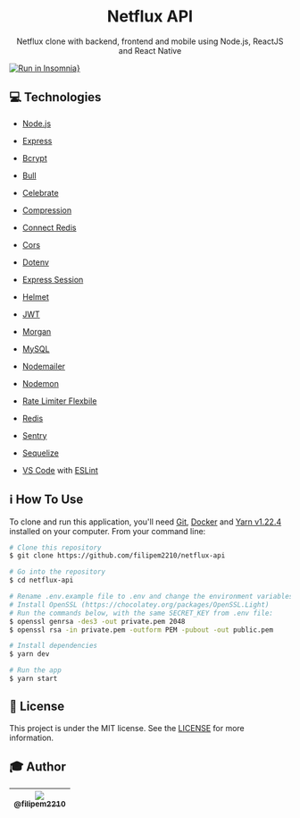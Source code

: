 <h1 align="center">Netflux API</h1>

<p align="center">Netflux clone with backend, frontend and mobile using Node.js, ReactJS and React Native</p>

[![Run in Insomnia}](https://insomnia.rest/images/run.svg)](https://insomnia.rest/run/?label=Netflux&uri=https%3A%2F%2Fgithub.com%2Ffilipem2210%2Fnetflux-api%2Fblob%2Fmaster%2Finsomnia-netflux-button.json)

## :computer: Technologies

* [Node.js](https://nodejs.org/en/)
* [Express](https://www.npmjs.com/package/express)

* [Bcrypt](https://www.npmjs.com/package/bcrypt)
* [Bull](https://www.npmjs.com/package/bull)
* [Celebrate](https://www.npmjs.com/package/celebrate)
* [Compression](https://www.npmjs.com/package/compression)
* [Connect Redis](https://www.npmjs.com/package/connect-redis)
* [Cors](https://www.npmjs.com/package/cors)
* [Dotenv](https://www.npmjs.com/package/dotenv)
* [Express Session](https://www.npmjs.com/package/express-session)
* [Helmet](https://www.npmjs.com/package/helmet)
* [JWT](https://www.npmjs.com/package/jsonwebtoken)
* [Morgan](https://www.npmjs.com/package/morgan)
* [MySQL](https://www.npmjs.com/package/mysql2)
* [Nodemailer](https://www.npmjs.com/package/nodemailer)
* [Nodemon](https://www.npmjs.com/package/nodemon)
* [Rate Limiter Flexbile](https://www.npmjs.com/package/rate-limiter-flexible)
* [Redis](https://www.npmjs.com/package/redis)
* [Sentry](https://www.npmjs.com/package/@sentry/node)
* [Sequelize](https://www.npmjs.com/package/sequelize)
* [VS Code](https://code.visualstudio.com/) with [ESLint](https://marketplace.visualstudio.com/items?itemName=dbaeumer.vscode-eslint)

## :information_source: How To Use

To clone and run this application, you'll need [Git](https://git-scm.com), [Docker](https://www.docker.com/products/docker-desktop) and [Yarn v1.22.4](https://yarnpkg.com/) installed on your computer. From your command line:

```bash
# Clone this repository
$ git clone https://github.com/filipem2210/netflux-api

# Go into the repository
$ cd netflux-api

# Rename .env.example file to .env and change the environment variables
# Install OpenSSL (https://chocolatey.org/packages/OpenSSL.Light)
# Run the commands below, with the same SECRET_KEY from .env file:
$ openssl genrsa -des3 -out private.pem 2048
$ openssl rsa -in private.pem -outform PEM -pubout -out public.pem

# Install dependencies
$ yarn dev

# Run the app
$ yarn start
```

## :memo: License

This project is under the MIT license. See the [LICENSE](https://github.com/filipem2210/netflux-api/blob/master/LICENSE) for more information.

## :mortar_board: Author

| [<img src="https://avatars0.githubusercontent.com/u/47154367?s=115&u=193d66853bbf18dc0536b05ad10740931fa68642&v=4"><br><sub>@filipem2210</sub>](https://github.com/filipem2210) |
| :---: |

